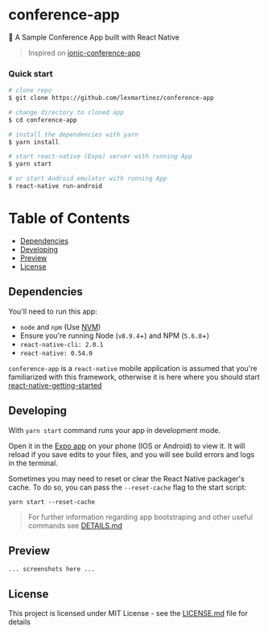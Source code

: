# conference-app

:circus_tent: A Sample Conference App built with React Native

> Inspired on [ionic-conference-app](https://github.com/ionic-team/ionic-conference-app)

### Quick start

```bash
# clone repo
$ git clone https://github.com/lexmartinez/conference-app

# change directory to cloned app
$ cd conference-app

# install the dependencies with yarn
$ yarn install

# start react-native (Expo) server with running App
$ yarn start

# or start Android emulator with running App
$ react-native run-android
```

# Table of Contents

* [Dependencies](#dependencies)
* [Developing](#developing)
* [Preview](#preview)
* [License](#license)


 ## Dependencies
 
 You'll need to run this app:
 * `node` and `npm` (Use [NVM](https://github.com/creationix/nvm))
 * Ensure you're running Node (`v8.9.4`+) and NPM (`5.6.0`+)
 * `react-native-cli: 2.0.1`
 * `react-native: 0.54.0`
 
  `conference-app` is a `react-native` mobile application is assumed that you're familiarized with this framework, otherwise it is here where you should start [react-native-getting-started](https://facebook.github.io/react-native/docs/getting-started.html#content)

## Developing
  
With `yarn start` command runs your app in development mode.

Open it in the [Expo app](https://expo.io) on your phone (IOS or Android) to view it. It will reload if you save edits to your files, and you will see build errors and logs in the terminal.

Sometimes you may need to reset or clear the React Native packager's cache. To do so, you can pass the `--reset-cache` flag to the start script:

```
yarn start --reset-cache
```

> For further information regarding app bootstraping and other useful commands see [DETAILS.md](https://github.com/lexmartinez/conference-app/blob/master/DETAILS.md)

## Preview

`... screenshots here ...`

## License

This project is licensed under MIT License - see the [LICENSE.md](https://github.com/lexmartinez/conference-app/blob/master/LICENSE.md) file for details
